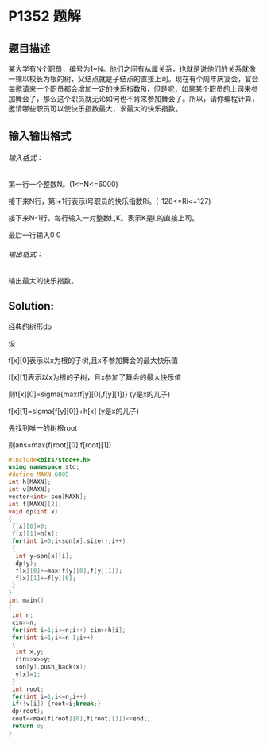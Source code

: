 # P1352 题解

## 题目描述
某大学有N个职员，编号为1~N。他们之间有从属关系，也就是说他们的关系就像一棵以校长为根的树，父结点就是子结点的直接上司。现在有个周年庆宴会，宴会每邀请来一个职员都会增加一定的快乐指数Ri，但是呢，如果某个职员的上司来参加舞会了，那么这个职员就无论如何也不肯来参加舞会了。所以，请你编程计算，邀请哪些职员可以使快乐指数最大，求最大的快乐指数。

## 输入输出格式
###### 输入格式：
第一行一个整数N。(1<=N<=6000)

接下来N行，第i+1行表示i号职员的快乐指数Ri。(-128<=Ri<=127)

接下来N-1行，每行输入一对整数L,K。表示K是L的直接上司。

最后一行输入0 0

###### 输出格式：
输出最大的快乐指数。

## Solution:
经典的树形dp

设

  f[x][0]表示以x为根的子树,且x不参加舞会的最大快乐值
  
  f[x][1]表示以x为根的子树，且x参加了舞会的最大快乐值
  
  则f[x][0]=sigma{max(f[y][0],f[y][1])} (y是x的儿子)
  
  f[x][1]=sigma{f[y][0]}+h[x] (y是x的儿子)
  
  先找到唯一的树根root
  
  则ans=max(f[root][0],f[root][1])

```cpp
#include<bits/stdc++.h>
using namespace std;
#define MAXN 6005
int h[MAXN];
int v[MAXN];
vector<int> son[MAXN];
int f[MAXN][2];
void dp(int x)
{
 f[x][0]=0;
 f[x][1]=h[x];
 for(int i=0;i<son[x].size();i++)
 {
  int y=son[x][i];
  dp(y);
  f[x][0]+=max(f[y][0],f[y][1]);
  f[x][1]+=f[y][0];
 }
}
int main()
{
 int n;
 cin>>n;
 for(int i=1;i<=n;i++) cin>>h[i];
 for(int i=1;i<=n-1;i++)
 {
  int x,y;
  cin>>x>>y;
  son[y].push_back(x);
  v[x]=1;
 }
 int root;
 for(int i=1;i<=n;i++)
 if(!v[i]) {root=i;break;}
 dp(root);
 cout<<max(f[root][0],f[root][1])<<endl;
 return 0;
}

```